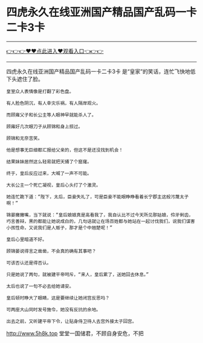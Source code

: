 # 四虎永久在线亚洲国产精品国产乱码一卡二卡3卡

<hr/><a href="https://github.com/qiuhjg/faxd/issues/1">👉👉👉♥♥点此进入♥观看入口👈👉👉</a><hr/>

四虎永久在线亚洲国产精品国产乱码一卡二卡3卡
是“皇家”的笑话，连忙飞快地低下头遮住了脸。

    皇室众人表情像是打翻了彩色盘。

    有人脸色阴沉，有人幸灾乐祸，有人隔岸观火。

    而顾雍父子和长公主等人眼神早就能杀人了。

    顾雍好几次眼刀子从顾锦和身上掠过。

    顾锦和无奈苦笑。

    他是想事无巨细都汇报给父亲的，但这不是还没找到机会！

    结果妹妹居然这么轻易就把天捅了个窟窿。

    终于，皇后反应过来，大喊了一声不可能。

    大长公主一个死亡凝视，皇后心头打了个激灵。

    她连忙跪下道：“陛下，太后，臣妾失礼了，可是臣妾不能眼睁睁看着长宁郡主这般污蔑太子啊！”

    锦晏撇撇嘴，当下就说：“皇后娘娘真是高看我了，我自认比不过今天所见那姑娘，伶牙俐齿，巧言善辩，黑的都能让她说成白的，几句话就让在场百姓都与她站在一起讨伐我们，说我们谋害小孩性命，又说我们是人贩子，那才是个中翘楚呢！”

    皇后心里暗道不好。

    顾锦晏说得言之凿凿，不会真的确有其事吧？

    可该否认还是得否认。

    只是她说了两句，就被建平帝呵斥，“来人，皇后累了，送她回去休息。”

    太后也说了一句不必去给她请安。

    皇后顿时睁大了眼睛，这是要继续让她闭宫反思吗？

    可两座大山同时发号施令，她没有反抗的余地。

    出去之前，又听建平帝下令，让贴身侍卫待人去宫外接太子回宫。
http://www.5h8k.top
    堂堂一国储君，不顾自身安危，不把
